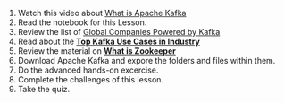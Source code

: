 1. Watch this video about [What is Apache Kafka](https://www.youtube.com/watch?v=FKgi3n-FyNU)
2. Read the notebook for this Lesson.
3. Review the list of [Global Companies Powered by Kafka](https://kafka.apache.org/powered-by) 
4. Read about the [__Top Kafka Use Cases in Industry__](https://videos.confluent.io/watch/5AA8GugNNDgdSs8acTHQFB?)
5. Review the material on [__What is Zookeeper__](https://dattell.com/data-architecture-blog/what-is-zookeeper-how-does-it-support-kafka/)
6. Download Apache Kafka and expore the folders and files within them.
7. Do the advanced hands-on excercise.
8. Complete the challenges of this lesson.
9. Take the quiz.